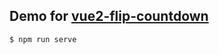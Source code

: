## Demo for [vue2-flip-countdown](https://github.com/philipjkim/vue2-flip-countdown)

```
$ npm run serve
```
